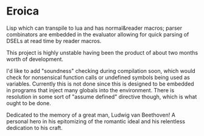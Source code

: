 # Eroica

Lisp which can transpile to lua and has normal&reader macros; parser combinators are embedded in the evaluator allowing for quick parsing of DSELs at read time by reader macros.

This project is highly unstable having been the product of about two months worth of development.

I'd like to add "soundness" checking during compilation soon, which would check for nonsensical function calls or undefined symbols being used as variables. Currently this is not done since this is designed to be embedded in programs that inject many globals into the environment. There is resolution in some sort of "assume defined" directive though, which is what ought to be done.

Dedicated to the memory of a great man, Ludwig van Beethoven! A personal hero in his epitomizing of the romantic ideal and his relentless dedication to his craft.
